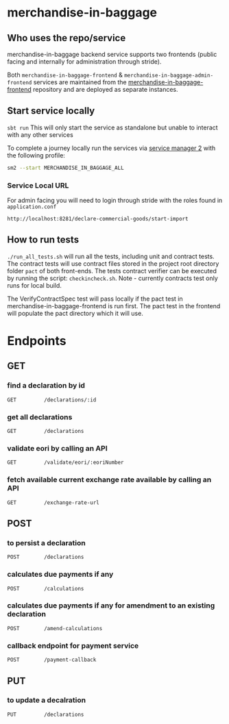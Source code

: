 # merchandise-in-baggage

## Who uses the repo/service

merchandise-in-baggage backend service supports two frontends (public facing and internally for administration through
stride).

Both `merchandise-in-baggage-frontend` & `merchandise-in-baggage-admin-frontend`
services are maintained from
the [merchandise-in-baggage-frontend](https://github.com/hmrc/merchandise-in-baggage-frontend) repository
and are deployed as separate instances.

## Start service locally

`sbt run` This will only start the service as standalone but unable to interact with any other services

To complete a journey locally run the services via [service manager 2](https://github.com/hmrc/sm2)
with the following profile:

```bash
sm2 --start MERCHANDISE_IN_BAGGAGE_ALL
```

### Service Local URL

For admin facing you will need to login through stride with the roles found in `application.conf`

```
http://localhost:8281/declare-commercial-goods/start-import 
``` 

## How to run tests

`./run_all_tests.sh` will run all the tests, including unit and contract tests. The contract tests will use
contract files stored in the project root directory folder `pact` of both front-ends.
The tests contract verifier can be executed by running the script:
`checkincheck.sh`. Note - currently contracts test only runs for local build.

The VerifyContractSpec test will pass locally if the pact test in merchandise-in-baggage-frontend is run first.
The pact test in the frontend will populate the pact directory which it will use.

# Endpoints

## GET

### find a declaration by id

```
GET         /declarations/:id   
```

### get all declarations

```
GET         /declarations
```

### validate eori by calling an API

```
GET         /validate/eori/:eoriNumber
```

### fetch available current exchange rate available by calling an API

```
GET         /exchange-rate-url 
```

## POST

### to persist a declaration

```
POST        /declarations
```

### calculates due payments if any

```
POST        /calculations
```

### calculates due payments if any for amendment to an existing declaration

```
POST        /amend-calculations
```

### callback endpoint for payment service

```
POST        /payment-callback
```

## PUT

### to update a decalration

```
PUT         /declarations
```